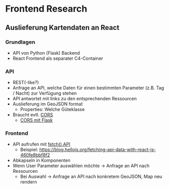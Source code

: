 # Frontend Research

## Auslieferung Kartendaten an React
### Grundlagen
- API von Python (Flask) Backend
- React Frontend als separater C4-Container

### API
- REST(-like?)
- Anfrage an API, welche Daten für einen bestimmten Parameter (z.B. Tag / Nacht) zur Verfügung stehen
- API antwortet mit links zu den entsprechenden Ressourcen
- Auslieferung im GeoJSON format
    - Properties: Welche Güteklasse
- Braucht evtl. [CORS](https://developer.mozilla.org/en-US/docs/Web/HTTP/CORS)
    - [CORS mit Flask](https://pypi.python.org/pypi/Flask-Cors)

### Frontend
- API aufrufen mit [fetch() API](https://developer.mozilla.org/en-US/docs/Web/API/Fetch_API)
    - Beispiel: <https://blog.hellojs.org/fetching-api-data-with-react-js-460fe8bbf8f2>
- Abkapseln in Komponenten
- Wenn User Parameter auswählen möchte -> Anfrage an API nach Ressourcen
    - Bei Auswahl -> Anfrage an API nach konkretem GeoJSON, Map neu rendern